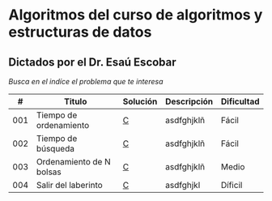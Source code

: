 
# Algoritmos del curso de algoritmos y estructuras de datos

## Dictados por el Dr. Esaú Escobar

_Busca en el indíce el problema que te interesa_

| # | Titulo | Solución | Descripción | Dificultad |
|---| ----- | -------- | ---------- |---------- |
|001|Tiempo de ordenamiento| [C](https://github.com/Jonas-Lara/IPN-CS/blob/master/13.-Algoritmos-DrEs%C3%A1u-2/01-Tiempo-de-ordenamiento.c) |asdfghjklñ| Fácil|
|002|Tiempo de búsqueda | [C](https://github.com/Jonas-Lara/IPN-CS/blob/master/13.-Algoritmos-DrEs%C3%A1u-2/02-Tiempo-de-b%C3%BAsqueda.c)|asdfghjklñ| Fácil|
|003|Ordenamiento de N bolsas | [C](https://github.com/Jonas-Lara/IPN-CS/blob/master/13.-Algoritmos-DrEs%C3%A1u-2/03-Ordenamiento-de-N-bolsas.c)|asdfghjklñ| Medio|
|004|Salir del laberinto | [C](https://github.com/Jonas-Lara/IPN-CS/blob/master/13.-Algoritmos-DrEs%C3%A1u-2/04-Salir-del-laberinto.c)|asdfghjkl| Díficil|

